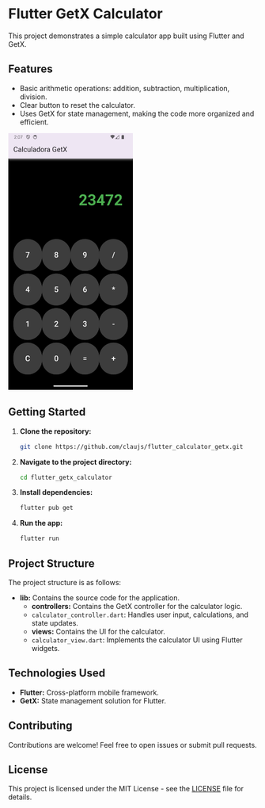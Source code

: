 # Flutter GetX Calculator

This project demonstrates a simple calculator app built using Flutter and GetX.

## Features

- Basic arithmetic operations: addition, subtraction, multiplication, division.
- Clear button to reset the calculator.
- Uses GetX for state management, making the code more organized and efficient.

<img src="https://github.com/claujs/flutter_calculator_getx/blob/main/.github/images/image2.png?raw=true" 
alt="Flutter Calculator App Preview" width=50% height=50%>

## Getting Started

1. **Clone the repository:**
    ```bash
    git clone https://github.com/claujs/flutter_calculator_getx.git
    ```

2. **Navigate to the project directory:**
    ```bash
    cd flutter_getx_calculator
    ```

3. **Install dependencies:**
    ```bash
    flutter pub get
    ```

4. **Run the app:**
    ```bash
    flutter run
    ```

## Project Structure

The project structure is as follows:

- **lib:** Contains the source code for the application.
    - **controllers:** Contains the GetX controller for the calculator logic.
    - `calculator_controller.dart`: Handles user input, calculations, and state updates.
    - **views:** Contains the UI for the calculator.
    - `calculator_view.dart`: Implements the calculator UI using Flutter widgets.

## Technologies Used

- **Flutter:** Cross-platform mobile framework.
- **GetX:** State management solution for Flutter.

## Contributing

Contributions are welcome! Feel free to open issues or submit pull requests.

## License

This project is licensed under the MIT License - see the [LICENSE](LICENSE) file for details.